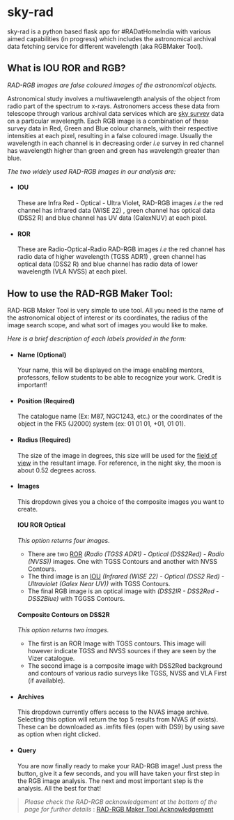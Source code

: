 # sky-rad
sky-rad is a python based flask app for #RADatHomeIndia with various aimed capabilities (in progress) which includes the astronomical archival data fetching service for different wavelength (aka RGBMaker Tool).

## What is IOU ROR and RGB?
_RAD-RGB images are false coloured images of the astronomical objects._

Astronomical study involves a multiwavelength analysis of the object from radio part of the spectrum to x-rays. Astronomers access these data from telescope through various archival data services which are [sky survey](https://en.wikipedia.org/wiki/Astronomical_survey) data on a particular wavelength. Each RGB image is a combination of these survey data in Red, Green and Blue colour channels, with their respective intensities at each pixel, resulting in a false coloured image. Usually the wavelength in each channel is in decreasing order _i.e_ survey in red channel has wavelength higher than green and green has wavelength greater than blue.

_The two widely used RAD-RGB images in our analysis are:_
+ #### IOU
  These are Infra Red - Optical - Ultra Violet, RAD-RGB images _i.e_ the red channel has infrared data (WISE 22) , green channel has optical data (DSS2 R) and blue channel has UV data (GalexNUV) at each pixel.
+ #### ROR
  These are Radio-Optical-Radio RAD-RGB images _i.e_ the red channel has radio data of higher wavelength (TGSS ADR1) , green channel has optical data (DSS2 R) and blue channel has radio data of lower wavelength (VLA NVSS) at each pixel.

## How to use the RAD-RGB Maker Tool:
RAD-RGB Maker Tool is very simple to use tool. All you need is the name of the astronomical object of interest or its coordinates, the radius of the image search scope, and what sort of images you would like to make.

_Here is a brief description of each labels provided in the form:_

+ #### Name (Optional)
  Your name, this will be displayed on the image enabling mentors, professors, fellow students to be able to recognize your work. Credit is important!

+ #### Position (Required)
  The catalogue name (Ex: M87, NGC1243, etc.) or the coordinates of the object in the FK5 (J2000) system (ex: 01 01 01, +01, 01 01).

+ #### Radius (Required)
  The size of the image in degrees, this size will be used for the [field of view](https://en.wikipedia.org/wiki/Field_of_view) in the resultant image. For reference, in the night sky, the moon is about 0.52 degrees across.

+ #### Images
  This dropdown gives you a choice of the composite images you want to create. 

  #### IOU ROR Optical
  
    _This option returns four images._
    + There are two [ROR](#what-is-iou-ror-and-rgb) _(Radio (TGSS ADR1) - Optical (DSS2Red) - Radio (NVSS))_ images. One with TGSS Contours and another with NVSS Contours. 
    + The third image is an [IOU](#what-is-iou-ror-and-rgb) _(Infrared (WISE 22) - Optical (DSS2 Red) - Ultraviolet (Galex Near UV))_ with TGSS Contours. 
    + The final RGB image is an optical image with _(DSS2IR - DSS2Red - DSS2Blue)_ with TGGSS Contours. 
  
  #### Composite Contours on DSS2R
  
    _This option returns two images._
    + The first is an ROR Image with TGSS contours. This image will however indicate TGSS and NVSS sources if they are seen by the Vizer catalogue. 
    + The second image is a composite image with DSS2Red background and contours of various radio surveys like TGSS, NVSS and VLA First (if available).

  
+ #### Archives 
  This dropdown currently offers access to the NVAS image archive. Selecting this option will return the top 5 results from NVAS (if exists). These can be downloaded as .imfits files (open with DS9) by using save as option when right clicked.

+ #### Query 
  You are now finally ready to make your RAD-RGB image! Just press the button, give it a few seconds, and you will have taken your first step in the RGB image analysis. The next and most important step is the analysis. All the best for that! 

> _Please check the RAD-RGB acknowledgement at the bottom of the page for further details_ : [RAD-RGB Maker Tool Acknowledgement](https://docs.google.com/document/d/1U5nkmCKOlgnDk4pO7d7HKj_OidH9IvXNfW9AojBc-s0/edit)